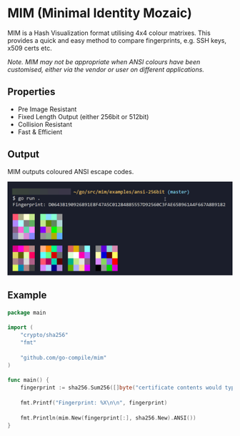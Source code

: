 # MIM (Minimal Identity Mozaic)

MIM is a Hash Visualization format utilising 4x4 colour matrixes. This provides a quick and easy method to compare fingerprints, e.g. SSH keys, x509 certs etc.

*Note. MIM may not be appropriate when ANSI colours have been customised, either via the vendor or user on different applications.*

## Properties
- Pre Image Resistant
- Fixed Length Output (either 256bit or 512bit)
- Collision Resistant
- Fast & Efficient

## Output

MIM outputs coloured ANSI escape codes.

![MIM Mozaic output](./.github/images/mim.png)

## Example

```go
package main

import (
	"crypto/sha256"
	"fmt"

	"github.com/go-compile/mim"
)

func main() {
	fingerprint := sha256.Sum256([]byte("certificate contents would typically go here"))

	fmt.Printf("Fingerprint: %X\n\n", fingerprint)
	
	fmt.Println(mim.New(fingerprint[:], sha256.New).ANSI())
}
```